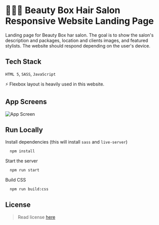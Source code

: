 
# 💇🏻‍♀️ Beauty Box Hair Salon Responsive Website Landing Page

Landing page for Beauty Box har salon. The goal is to show the salon's description and packages, location and clients images, and featured stylists. The website should respond depending on the user's device.

## Tech Stack
`HTML 5`,  `SASS`, `JavaScript`

⚡️ Flexbox layout is heavily used in this website. 
## App Screens

![App Screen](./beautyboxappscreen.png) 
## Run Locally

Install dependencies (this will install `sass` and `live-server`)

```bash
  npm install
```

Start the server

```bash
  npm run start
```

Build CSS

```bash
  npm run build:css
```

## License

> Read license [here](LICENSE.txt)

